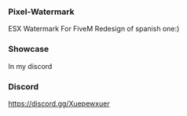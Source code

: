 ### Pixel-Watermark
ESX Watermark For FiveM
Redesign of spanish one:)

### Showcase
In my discord

### Discord
https://discord.gg/Xuepewxuer
